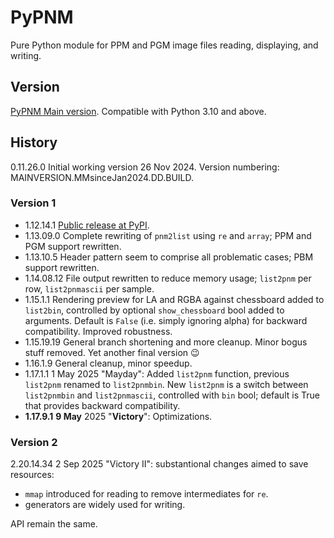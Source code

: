 # PyPNM

Pure Python module for PPM and PGM image files reading, displaying, and writing.

## Version

[PyPNM Main version](https://github.com/Dnyarri/PyPNM/). Compatible with Python 3.10 and above.

## History

0.11.26.0   Initial working version 26 Nov 2024.
Version numbering: MAINVERSION.MMsinceJan2024.DD.BUILD.

### Version 1

- 1.12.14.1   [Public release at PyPI](https://pypi.org/project/PyPNM/).
- 1.13.09.0   Complete rewriting of `pnm2list` using `re` and `array`; PPM and PGM support rewritten.
- 1.13.10.5   Header pattern seem to comprise all problematic cases; PBM support rewritten.
- 1.14.08.12  File output rewritten to reduce memory usage; `list2pnm` per row, `list2pnmascii` per sample.
- 1.15.1.1    Rendering preview for LA and RGBA against chessboard added to `list2bin`,
controlled by optional `show_chessboard` bool added to arguments.
Default is `False` (i.e. simply ignoring alpha) for backward compatibility.
Improved robustness.
- 1.15.19.19  General branch shortening and more cleanup. Minor bogus stuff removed.
Yet another final version 😉
- 1.16.1.9    General cleanup, minor speedup.
- 1.17.1.1    1 May 2025 "Mayday": Added `list2pnm` function, previous `list2pnm` renamed to `list2pnmbin`.
New `list2pnm` is a switch between `list2pnmbin` and `list2pnmascii`, controlled with `bin` bool; default is True that provides backward compatibility.
- **1.17.9.1**    **9 May** 2025 "**Victory**": Optimizations.

### Version 2

2.20.14.34  2 Sep 2025 "Victory II": substantional changes aimed to save resources:

- `mmap` introduced for reading to remove intermediates for `re`.
- generators are widely used for writing.

API remain the same.
